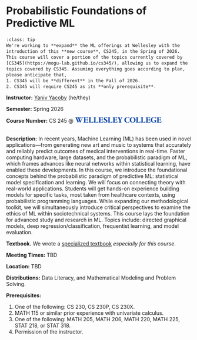 # Probabilistic Foundations of Predictive ML

```{admonition} Notice!
:class: tip
We're working to **expand** the ML offerings at Wellesley with the introduction of this **new course**, CS245, in the Spring of 2026. This course will cover a portion of the topics currently covered by [CS345](https://mogu-lab.github.io/cs345/), allowing us to expand the topics covered by CS345. Assuming everything goes according to plan, please anticipate that,
1. CS345 will be **different** in the Fall of 2026.
2. CS345 will require CS245 as its **only prerequisite**.
```


**Instructor:** [Yaniv Yacoby](https://yanivyacoby.github.io/) (he/they)

**Semester:** Spring 2026

**Course Number:** CS 245 @ <img alt="Wellesley College" class="only-light" style="display: inline;" height=15 src="img/wc-name-logo-blue.png" /><img alt="Wellesley College" class="only-dark" style="display: inline;" height=15 src="img/wc-name-logo-white.png" />

**Description:** In recent years, Machine Learning (ML) has been used in novel applications—from generating new art and music to systems that accurately and reliably predict outcomes of medical interventions in real-time. Faster computing hardware, large datasets, and the probabilistic paradigm of ML, which frames advances like neural networks within statistical learning, have enabled these developments. In this course, we introduce the foundational concepts behind the probabilistic paradigm of predictive ML: statistical model specification and learning. We will focus on connecting theory with real-world applications. Students will get hands-on experience building models for specific tasks, most taken from healthcare contexts, using probabilistic programming languages. While expanding our methodological toolkit, we will simultaneously introduce critical perspectives to examine the ethics of ML within sociotechnical systems. This course lays the foundation for advanced study and research in ML. Topics include: directed graphical models, deep regression/classification, frequentist learning, and model evaluation.

**Textbook.** We wrote a [specialized textbook](https://mogu-lab.github.io/probabilistic-foundations-of-ml/) *especially for this course*.

**Meeting Times:** TBD

**Location:** TBD

**Distributions:** Data Literacy, and Mathematical Modeling and Problem Solving.

**Prerequisites:**
1. One of the following: CS 230, CS 230P, CS 230X.
2. MATH 115 or similar prior experience with univariate calculus.
3. One of the following: MATH 205, MATH 206, MATH 220, MATH 225, STAT 218, or STAT 318.
4. Permission of the instructor.

